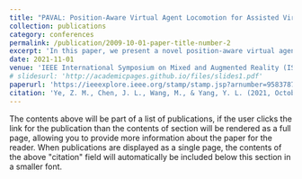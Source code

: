 ```yaml
---
title: "PAVAL: Position-Aware Virtual Agent Locomotion for Assisted Virtual Reality Navigation"
collection: publications
category: conferences
permalink: /publication/2009-10-01-paper-title-number-2
excerpt: 'In this paper, we present a novel position-aware virtual agent locomotion method, called PAVAL, that can perform virtual agent positioning (position and orientation) in real time for room-scale VR navigation assistance.'
date: 2021-11-01
venue: 'IEEE International Symposium on Mixed and Augmented Reality (ISMAR) 2021'
# slidesurl: 'http://academicpages.github.io/files/slides1.pdf'
paperurl: 'https://ieeexplore.ieee.org/stamp/stamp.jsp?arnumber=9583787&casa_token=WUQ18TOZqa4AAAAA:npCrFIlUM5hKmgVWPm5p-ahpDhrq8-qVjbb75Vux8hVnI6tEWMDJ1cp3IwsewSrt9j5RQwHVQ7Y'
citation: 'Ye, Z. M., Chen, J. L., Wang, M., & Yang, Y. L. (2021, October). Paval: Position-aware virtual agent locomotion for assisted virtual reality navigation. In 2021 IEEE International Symposium on Mixed and Augmented Reality (ISMAR) (pp. 239-247). IEEE.'
---
```


The contents above will be part of a list of publications, if the user clicks the link for the publication than the contents of section will be rendered as a full page, allowing you to provide more information about the paper for the reader. When publications are displayed as a single page, the contents of the above "citation" field will automatically be included below this section in a smaller font.